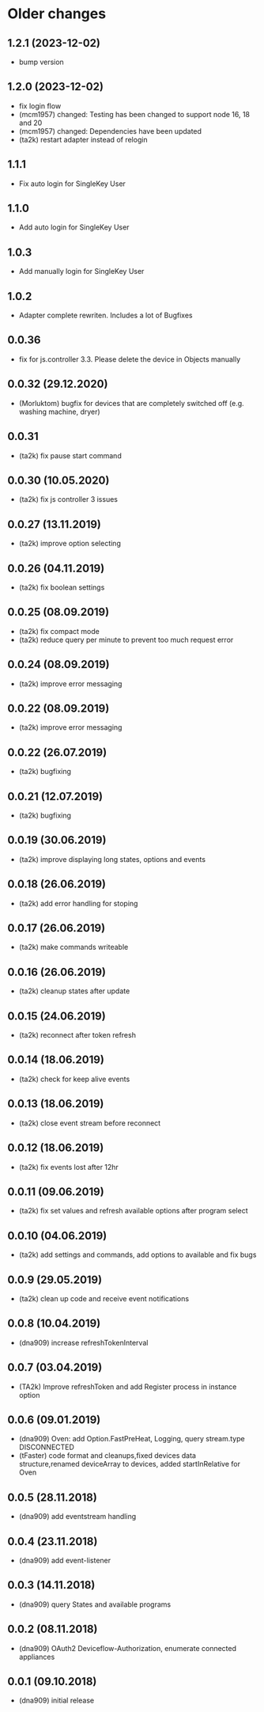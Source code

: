 # Older changes
## 1.2.1 (2023-12-02)

- bump version

## 1.2.0 (2023-12-02)

- fix login flow
- (mcm1957) changed: Testing has been changed to support node 16, 18 and 20
- (mcm1957) changed: Dependencies have been updated
- (ta2k) restart adapter instead of relogin

## 1.1.1

- Fix auto login for SingleKey User

## 1.1.0

- Add auto login for SingleKey User

## 1.0.3

- Add manually login for SingleKey User

## 1.0.2

- Adapter complete rewriten. Includes a lot of Bugfixes

## 0.0.36

- fix for js.controller 3.3. Please delete the device in Objects manually

## 0.0.32 (29.12.2020)

- (Morluktom) bugfix for devices that are completely switched off (e.g. washing machine, dryer)

## 0.0.31

- (ta2k) fix pause start command

## 0.0.30 (10.05.2020)

- (ta2k) fix js controller 3 issues

## 0.0.27 (13.11.2019)

- (ta2k) improve option selecting

## 0.0.26 (04.11.2019)

- (ta2k) fix boolean settings

## 0.0.25 (08.09.2019)

- (ta2k) fix compact mode
- (ta2k) reduce query per minute to prevent too much request error

## 0.0.24 (08.09.2019)

- (ta2k) improve error messaging

## 0.0.22 (08.09.2019)

- (ta2k) improve error messaging

## 0.0.22 (26.07.2019)

- (ta2k) bugfixing

## 0.0.21 (12.07.2019)

- (ta2k) bugfixing

## 0.0.19 (30.06.2019)

- (ta2k) improve displaying long states, options and events

## 0.0.18 (26.06.2019)

- (ta2k) add error handling for stoping

## 0.0.17 (26.06.2019)

- (ta2k) make commands writeable

## 0.0.16 (26.06.2019)

- (ta2k) cleanup states after update

## 0.0.15 (24.06.2019)

- (ta2k) reconnect after token refresh

## 0.0.14 (18.06.2019)

- (ta2k) check for keep alive events

## 0.0.13 (18.06.2019)

- (ta2k) close event stream before reconnect

## 0.0.12 (18.06.2019)

- (ta2k) fix events lost after 12hr

## 0.0.11 (09.06.2019)

- (ta2k) fix set values and refresh available options after program select

## 0.0.10 (04.06.2019)

- (ta2k) add settings and commands, add options to available and fix bugs

## 0.0.9 (29.05.2019)

- (ta2k) clean up code and receive event notifications

## 0.0.8 (10.04.2019)

- (dna909) increase refreshTokenInterval

## 0.0.7 (03.04.2019)

- (TA2k) Improve refreshToken and add Register process in instance option

## 0.0.6 (09.01.2019)

- (dna909) Oven: add Option.FastPreHeat, Logging, query stream.type DISCONNECTED
- (tFaster) code format and cleanups,fixed devices data structure,renamed deviceArray to devices,
  added startInRelative for Oven

## 0.0.5 (28.11.2018)

- (dna909) add eventstream handling

## 0.0.4 (23.11.2018)

- (dna909) add event-listener

## 0.0.3 (14.11.2018)

- (dna909) query States and available programs

## 0.0.2 (08.11.2018)

- (dna909) OAuth2 Deviceflow-Authorization, enumerate connected appliances

## 0.0.1 (09.10.2018)

- (dna909) initial release